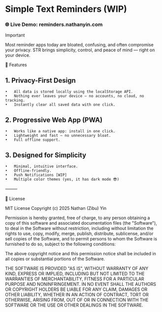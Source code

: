 # Simple Text Reminders (WIP)

### **🌐 Live Demo: reminders.nathanyin.com**

>[!IMPORTANT]
>Most reminder apps today are bloated, confusing, and often compromise your privacy. STR brings simplicity, control, and peace of mind — right on your device.


🚀 Features

## 1. Privacy-First Design
	•	All data is stored locally using the localStorage API.
	•	Nothing ever leaves your device — no accounts, no cloud, no tracking.
	•	Instantly clear all saved data with one click.

## 2. Progressive Web App (PWA)
	•	Works like a native app: install in one click.
	•	Lightweight and fast — no unnecessary bloat.
	•	Full offline support.

## 3. Designed for Simplicity
	•	Minimal, intuitive interface.
	•	Offline-friendly.
	•	Push Notifications [WIP]
	•	Multiple color themes (yes, it has dark mode 😎)

⸻

📄 License

MIT License
Copyright (c) 2025 Nathan (Zibu) Yin

Permission is hereby granted, free of charge, to any person obtaining a copy
of this software and associated documentation files (the "Software"), to deal
in the Software without restriction, including without limitation the rights
to use, copy, modify, merge, publish, distribute, sublicense, and/or sell
copies of the Software, and to permit persons to whom the Software is
furnished to do so, subject to the following conditions:

The above copyright notice and this permission notice shall be included in all
copies or substantial portions of the Software.

THE SOFTWARE IS PROVIDED "AS IS", WITHOUT WARRANTY OF ANY KIND, EXPRESS OR
IMPLIED, INCLUDING BUT NOT LIMITED TO THE WARRANTIES OF MERCHANTABILITY,
FITNESS FOR A PARTICULAR PURPOSE AND NONINFRINGEMENT. IN NO EVENT SHALL THE
AUTHORS OR COPYRIGHT HOLDERS BE LIABLE FOR ANY CLAIM, DAMAGES OR OTHER
LIABILITY, WHETHER IN AN ACTION OF CONTRACT, TORT OR OTHERWISE, ARISING FROM,
OUT OF OR IN CONNECTION WITH THE SOFTWARE OR THE USE OR OTHER DEALINGS IN THE
SOFTWARE.
